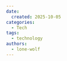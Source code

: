 ```yaml
---
date:
  created: 2025-10-05
categories:
  - Tech
tags:
  - technology
authors:
  - lone-wolf
---
```


# 